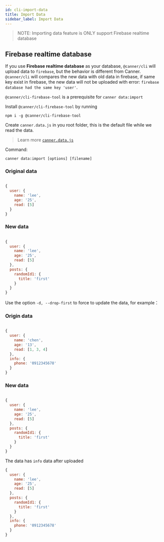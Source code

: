 ```yaml
---
id: cli-import-data
title: Import Data
sidebar_label: Import Data
---
```


> NOTE: Importing data feature is ONLY support Firebase realtime database

## Firebase realtime database

If you use **Firebase realtime database** as your database, `@canner/cli` will upload data to `firebase`, but the behavior is different from Canner. `@canner/cli` will compares the new data with old data in firebase, if same key exist in firebase, the new data will not be uploaded with error:  `firebase database had the same key 'user'`.

`@canner/cli-firebase-tool` is a prerequisite for `canner data:import`

Install `@canner/cli-firebase-tool` by running

```
npm i -g @canner/cli-firebase-tool
```

Create `canner.data.js` in you root folder, this is the default file while we read the data.

> Learn more [`canner.data.js`](file-canner-data-js.md)

Command:

```
canner data:import [options] [filename]
```

### Original data
```js
  
{
  user: {
    name: 'lee',
    age: '25',
    read: [5]
  }
}
```

### New data
```js
  
{
  user: {
    name: 'lee',
    age: '25',
    read: [5]
  },
  posts: {
    randomId1: {
      title: 'first'
    }
  }
}
```

Use the option `-d, --drop-first` to force to update the data, for example：

### Origin data
```js
  
{
  user: {
    name: 'chen',
    age: '13',
    read: [1, 3, 4]
  },
  info: {
    phone: '0912345678'
  }
}
```

### New data
```js
  
{
  user: {
    name: 'lee',
    age: '25',
    read: [5]
  },
  posts: {
    randomId1: {
      title: 'first'
    }
  }
}
```

The data has `info` data after uploaded

```js
{
  user: {
    name: 'lee',
    age: '25',
    read: [5]
  },
  posts: {
    randomId1: {
      title: 'first'
    }
  },
  info: {
    phone: '0912345678'
  }
}
```